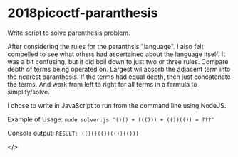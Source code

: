 # 2018picoctf-paranthesis
Write script to solve parenthesis  problem.

After considering the rules for the paranthsis "language". I also felt compelled to see what others had ascertained about the language itself. It was a bit confusing, but it did boil down to just two or three rules. Compare depth of terms being operated on. Largest wil absorb the adjacent term into the nearest paranthesis. If the terms had equal depth, then just concatenate the terms. And work from left to right for all terms in a formula to simplify/solve.

I chose to write in JavaScript to run from the command line using NodeJS.

Example of Usage:
```node solver.js "()() + ((())) + (())(()) = ???"```

Console output:
```RESULT: (()()(())(())(()))```

</>


